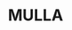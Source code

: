 ---
lastmod: '2025-04-06T06:05:20+00:00'
latitude: -31.80289145
layout: suburb
longitude: 147.3065314
postcode: '2825'
state: NSW
title: MULLA
url: /nsw/mulla/
---